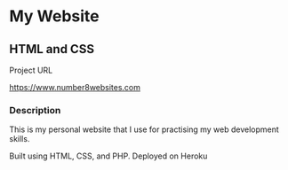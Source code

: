 # My Website
## **HTML and CSS**

Project URL

https://www.number8websites.com

### **Description**

This is my personal website that I use for practising my web development skills.

Built using HTML, CSS, and PHP. Deployed on Heroku